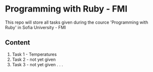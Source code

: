 # Programming with Ruby - FMI

This repo will store all tasks given during the cource 'Programming with Ruby' in Sofia University - FMI

## Content
1. Task 1 - Temperatures
2. Task 2 - not yet given
3. Task 3 - not yet given
.
.
.
